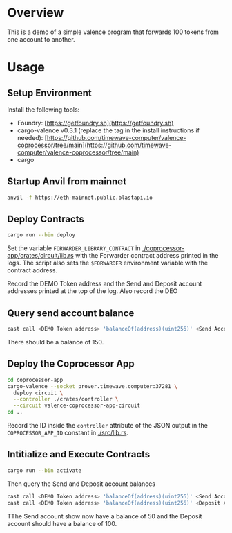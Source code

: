 # Overview
This is a demo of a simple valence program that forwards 100 tokens from one account to another.

# Usage

## Setup Environment
Install the following tools:
 - Foundry: [https://getfoundry.sh](https://getfoundry.sh)
 - cargo-valence v0.3.1 (replace the tag in the install instructions if needed): [https://github.com/timewave-computer/valence-coprocessor/tree/main](https://github.com/timewave-computer/valence-coprocessor/tree/main)
 - cargo

## Startup Anvil from mainnet
```bash
anvil -f https://eth-mainnet.public.blastapi.io
```

## Deploy Contracts
```bash
cargo run --bin deploy
```
Set the variable `FORWARDER_LIBRARY_CONTRACT` in [./coprocessor-app/crates/circuit/lib.rs](./coprocessor-app/crates/circuit/lib.rs) with the Forwarder contract address printed in the logs.
The script also sets the `$FORWARDER` environment variable with the contract address.

Record the DEMO Token address and the Send and Deposit account addresses printed at the top of the log.
Also record the DEO

## Query send account balance
```bash
cast call <DEMO Token address> 'balanceOf(address)(uint256)' <Send Account Address> --rpc-url http://localhost:8545
```
There should be a balance of 150.

## Deploy the Coprocessor App
```bash
cd coprocessor-app
cargo-valence --socket prover.timewave.computer:37281 \
  deploy circuit \
  --controller ./crates/controller \
  --circuit valence-coprocessor-app-circuit
cd ..
```
Record the ID inside the `controller` attribute of the JSON output
in the `COPROCESSOR_APP_ID` constant in [./src/lib.rs](./src/lib.rs).

## Intitialize and Execute Contracts
```bash
cargo run --bin activate
```
Then query the Send and Deposit account balances
```bash
cast call <DEMO Token address> 'balanceOf(address)(uint256)' <Send Account Address> --rpc-url http://localhost:8545
cast call <DEMO Token address> 'balanceOf(address)(uint256)' <Deposit Account Address> --rpc-url http://localhost:8545
```
TThe Send account show now have a balance of 50 and the Deposit account should have a balance of 100.
